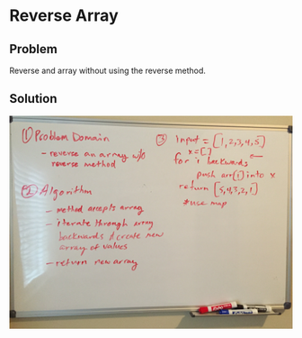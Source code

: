 # Reverse Array 

## Problem
Reverse and array without using the reverse method.

## Solution
![](../assets/reverse-an-array.jpg)